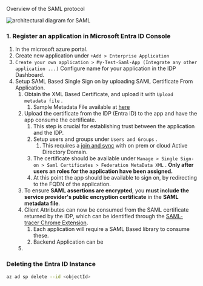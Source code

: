 Overview of the SAML protocol 

![architectural diagram for SAML](https://learn.microsoft.com/en-us/entra/architecture/media/authentication-patterns/saml-auth.png)

### 1. Register an application in Microsoft Entra ID Console 

1. In the microsoft azure portal. 
2. Create new application under ```+Add > Enterprise Application```
3. ```Create your own application > My-Test-Saml-App (Integrate any other application ...)``` Configure name for your application in the IDP Dashboard. 
4. Setup SAML Based Single Sign on by uploading SAML Certificate From Application. 
   1. Obtain the XML Based Certificate, and upload it with ```Upload metadata file``` . 
      1. Sample Metadata File available at [here](https://sptest.iamshowcase.com/instructions#start)
   2. Upload the certificate from the IDP (Entra ID) to the app and have the app consume the certificate. 
      1. This step is crucial for establishing trust between the application and the IDP.
      2. Setup users and groups under ```Users and Groups``` . 
         1. This requires a <u>join and sync</u> with on prem or cloud Active Directory Domain.
      3. The certificate should be available under ```Manage > Single Sign-on > Saml Certificates > Federation MetaData XML``` . **Only after users an roles for the application have been assigned.**
      4. At this point the app should be available to sign on, by redirecting to the FQDN of the application. 
   3. To ensure **SAML assertions are encrypted**, you **must include the service provider's public encryption certificate** in the **SAML metadata file**.
   4. Client Attributes can now be consumed from the SAML certificate returned by the IDP, which can be identified through the [SAML-tracer Chrome Extension](https://chromewebstore.google.com/detail/mpdajninpobndbfcldcmbpnnbhibjmch?utm_source=item-share-cb).
      1. Each application will require a SAML Based library to consume these. 
      2. Backend Application can be 
   5.  

### Deleting the Entra ID Instance 

```bash
az ad sp delete --id <objectId>
```



